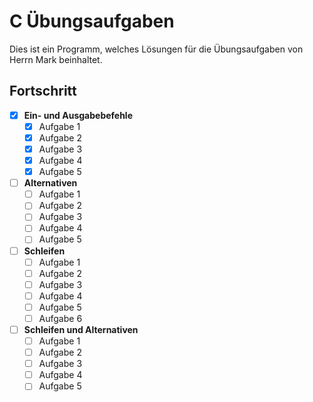 # C Übungsaufgaben
Dies ist ein Programm, welches Lösungen für die Übungsaufgaben von Herrn Mark beinhaltet.

## Fortschritt
- [x] **Ein- und Ausgabebefehle**
    - [x] Aufgabe 1
    - [x] Aufgabe 2
    - [x] Aufgabe 3
    - [x] Aufgabe 4
    - [x] Aufgabe 5
- [ ] **Alternativen**
    - [ ] Aufgabe 1
    - [ ] Aufgabe 2
    - [ ] Aufgabe 3
    - [ ] Aufgabe 4
    - [ ] Aufgabe 5
- [ ] **Schleifen**
    - [ ] Aufgabe 1
    - [ ] Aufgabe 2
    - [ ] Aufgabe 3
    - [ ] Aufgabe 4
    - [ ] Aufgabe 5
    - [ ] Aufgabe 6
- [ ] **Schleifen und Alternativen**
    - [ ] Aufgabe 1
    - [ ] Aufgabe 2
    - [ ] Aufgabe 3
    - [ ] Aufgabe 4
    - [ ] Aufgabe 5